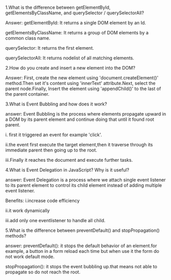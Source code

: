1.What is the difference between getElementById, getElementsByClassName, and querySelector / querySelectorAll?

 Answer: 
 getElementById: It returns a single DOM element by an Id.

 getElementsByClassName: It returns a group of DOM elements by a common class name.

 querySelector: It returns the first element.
 
 querySelectorAll: It returns nodelist of all matching elements.

2.How do you create and insert a new element into the DOM?

 Answer:
 First, create the new element using 'document.createElement()' method.Then set it's content using 'innerText' attribute.Next, select the parent node.Finally, Insert the element using 'appendChild()' to the last of the parent container.

 3.What is Event Bubbling and how does it work?
  
  answer:
  Event Bubbling is the process where elements propagate upward in a DOM by its parent element and continue doing that until it found root parent.

  i. first it triggered an event for example 'click'.
  
  ii.the event first execute the target element,then it traverse through its immediate parent then going up to the root.
  
  iii.Finally it reaches the document and execute further tasks.
  
  4.What is Event Delegation in JavaScript? Why is it useful?
   
   answer: Event Delegation is a process where we attach single event listener to its parent element to control its child element instead of adding multiple event listener.

   Benefits:
   i.increase code efficiency
   
   ii.it work dynamically
   
   iii.add only one eventlistener to handle all child.

5.What is the difference between preventDefault() and stopPropagation() methods?
 
 answer:
 preventDefault(): it stops the default behavior of an element.for example, a button in a form reload each time but when use it the form do not work default mode.

 stopPropagation(): it stops the event bubbling up.that means not able to propagate so do not reach the root.

 
